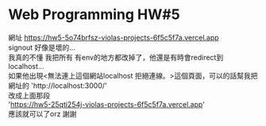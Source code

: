 # Web Programming HW#5

網址 https://hw5-5o74brfsz-violas-projects-6f5c5f7a.vercel.app  
signout 好像是壞的...  
我真的不懂 我把所有 有env的地方都改掉了，他還是有時會redirect到localhost...  
如果他出現<無法連上這個網站localhost 拒絕連線。>這個頁面，可以的話幫我把網址的 'http://localhost:3000/'  
改成上面那段  
'https://hw5-25qti254j-violas-projects-6f5c5f7a.vercel.app'  
應該就可以了orz 謝謝  
